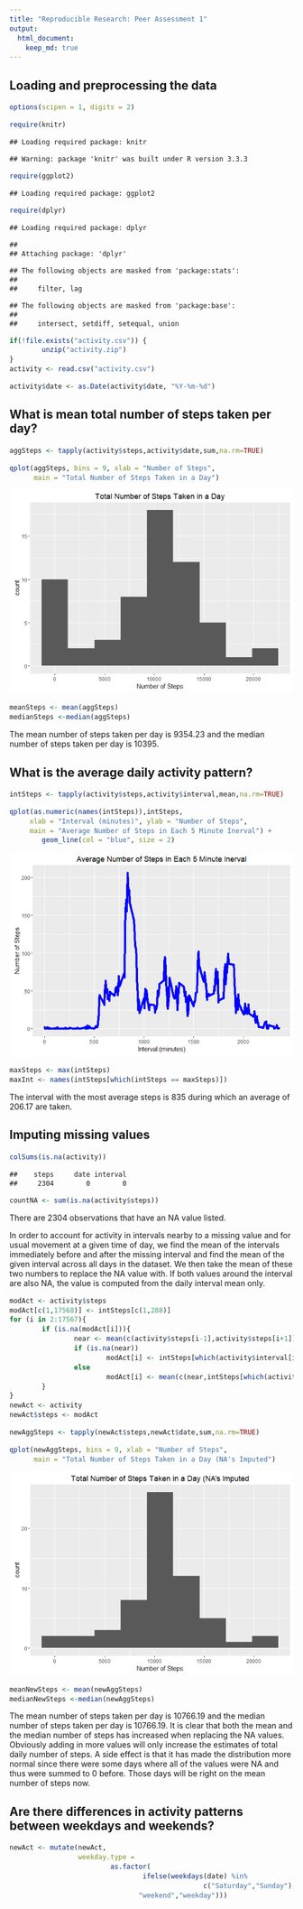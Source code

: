 ```yaml
---
title: "Reproducible Research: Peer Assessment 1"
output: 
  html_document:
    keep_md: true
---
```



## Loading and preprocessing the data

```r
options(scipen = 1, digits = 2)
```


```r
require(knitr)
```

```
## Loading required package: knitr
```

```
## Warning: package 'knitr' was built under R version 3.3.3
```

```r
require(ggplot2)
```

```
## Loading required package: ggplot2
```

```r
require(dplyr)
```

```
## Loading required package: dplyr
```

```
## 
## Attaching package: 'dplyr'
```

```
## The following objects are masked from 'package:stats':
## 
##     filter, lag
```

```
## The following objects are masked from 'package:base':
## 
##     intersect, setdiff, setequal, union
```


```r
if(!file.exists("activity.csv")) {
        unzip("activity.zip")
}
activity <- read.csv("activity.csv")
```


```r
activity$date <- as.Date(activity$date, "%Y-%m-%d")
```

## What is mean total number of steps taken per day?

```r
aggSteps <- tapply(activity$steps,activity$date,sum,na.rm=TRUE)
```


```r
qplot(aggSteps, bins = 9, xlab = "Number of Steps", 
      main = "Total Number of Steps Taken in a Day")
```

![](PA1_template_files/figure-html/stepshistogram-1.png)<!-- -->


```r
meanSteps <- mean(aggSteps)
medianSteps <-median(aggSteps)
```

The mean number of steps taken per day is 9354.23 and the median number of
steps taken per day is 10395.

## What is the average daily activity pattern?

```r
intSteps <- tapply(activity$steps,activity$interval,mean,na.rm=TRUE)
```


```r
qplot(as.numeric(names(intSteps)),intSteps, 
     xlab = "Interval (minutes)", ylab = "Number of Steps", 
     main = "Average Number of Steps in Each 5 Minute Inerval") + 
        geom_line(col = "blue", size = 2)
```

![](PA1_template_files/figure-html/plotsteps-1.png)<!-- -->


```r
maxSteps <- max(intSteps)
maxInt <- names(intSteps[which(intSteps == maxSteps)])
```

The interval with the most average steps is 835 during which an average
of 206.17 are taken.

## Imputing missing values

```r
colSums(is.na(activity))
```

```
##    steps     date interval 
##     2304        0        0
```

```r
countNA <- sum(is.na(activity$steps))
```

There are 2304 observations that have an NA value listed.

In order to account for activity in intervals nearby to a missing value and for
usual movement at a given time of day, we find the mean of the intervals
immediately before and after the missing interval and find the mean of the
given interval across all days in the dataset. We then take the mean of these
two numbers to replace the NA value with. If both values around the interval
are also NA, the value is computed from the daily interval mean only.

```r
modAct <- activity$steps
modAct[c(1,17568)] <- intSteps[c(1,288)]
for (i in 2:17567){
        if (is.na(modAct[i])){
                near <- mean(c(activity$steps[i-1],activity$steps[i+1]))
                if (is.na(near))
                        modAct[i] <- intSteps[which(activity$interval[i]==names(intSteps))]
                else
                        modAct[i] <- mean(c(near,intSteps[which(activity$interval[i]==names(intSteps))]))
        }
}
newAct <- activity
newAct$steps <- modAct
```


```r
newAggSteps <- tapply(newAct$steps,newAct$date,sum,na.rm=TRUE)
```


```r
qplot(newAggSteps, bins = 9, xlab = "Number of Steps", 
      main = "Total Number of Steps Taken in a Day (NA's Imputed")
```

![](PA1_template_files/figure-html/allstepshistogram-1.png)<!-- -->


```r
meanNewSteps <- mean(newAggSteps)
medianNewSteps <-median(newAggSteps)
```

The mean number of steps taken per day is 10766.19 and the median number
of steps taken per day is 10766.19. It is clear that both the mean and
the median number of steps has increased when replacing the NA values. Obviously
adding in more values will only increase the estimates of total daily number of
steps. A side effect is that it has made the distribution more normal since
there were some days where all of the values were NA and thus were summed to 0
before. Those days will be right on the mean number of steps now.

## Are there differences in activity patterns between weekdays and weekends?

```r
newAct <- mutate(newAct,
                 weekday.type = 
                         as.factor(
                                 ifelse(weekdays(date) %in% 
                                                c("Saturday","Sunday"),
                                "weekend","weekday")))
```


